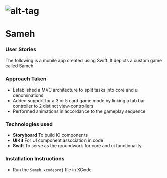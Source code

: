 # ![alt-tag](./sameh.gif) 
# Sameh

### User Stories

The following is a mobile app created using Swift. It depicts a custom game called Sameh.

### Approach Taken

* Established a MVC architecture to split tasks into core and ui denominations
* Added support for a 3 or 5 card game mode by linking a tab bar controller to 2 distinct view-controllers
* Performed animations in accordance to the gameplay sequence

### Technologies used

* **Storyboard** To build IO components
* **UIKit** For UI component association in code
* **Swift** To serve as the groundwork for core and ui functionality



### Installation Instructions
* Run the `Sameh.xcodeproj` file in XCode
